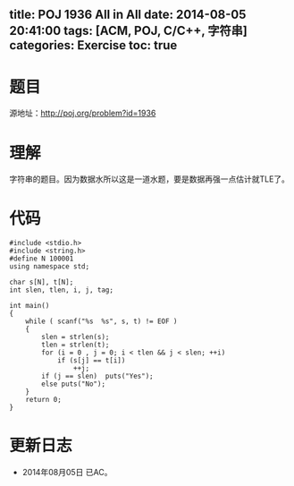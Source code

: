 ﻿title: POJ 1936 All in All
date: 2014-08-05 20:41:00
tags: [ACM, POJ, C/C++, 字符串]
categories: Exercise
toc: true
---
# 题目
源地址：http://poj.org/problem?id=1936

# 理解
字符串的题目。因为数据水所以这是一道水题，要是数据再强一点估计就TLE了。

<!-- more -->

# 代码
```
#include <stdio.h>
#include <string.h>
#define N 100001
using namespace std;

char s[N], t[N];
int slen, tlen, i, j, tag;

int main()
{
    while ( scanf("%s  %s", s, t) != EOF )
    {
        slen = strlen(s);
        tlen = strlen(t);
        for (i = 0 , j = 0; i < tlen && j < slen; ++i)
            if (s[j] == t[i])
                ++j;
        if (j == slen)  puts("Yes");
        else puts("No");
    }
    return 0;
}
```
	
# 更新日志
- 2014年08月05日 已AC。